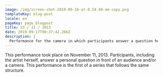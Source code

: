 ```yaml
---
image: /img/screen-shot-2019-09-16-at-8.54.49-am-copy.png
templateKey: blog-post
locale: en
pageKey: page_blogpost
title: 23 / 11 / 2013
date: 2019-09-17T00:37:42.266Z
description: |
  Performance for the camera in which participants answer a question honestly.
---
```

This performance took place on November 11, 2013. Participants, including the artist herself, answer a personal question in front of an audience and/or a camera. This performance is the first of a series that follows the same structure.
